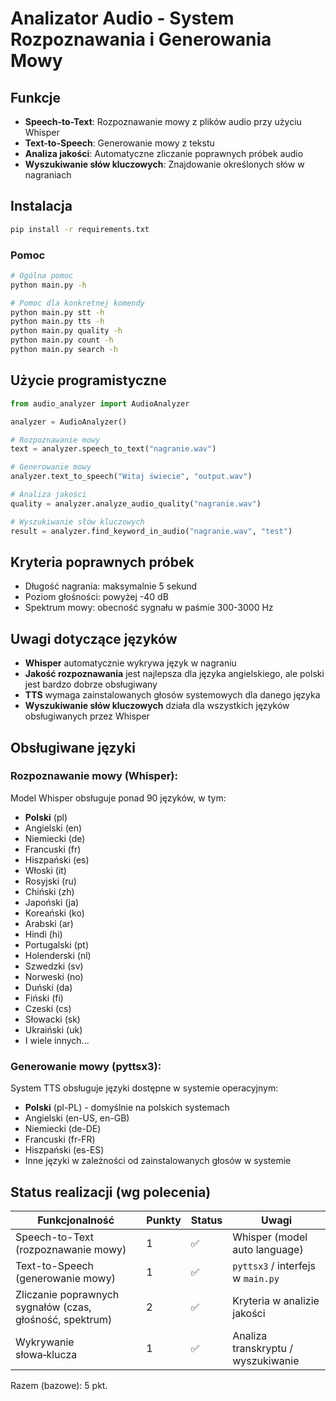 # Analizator Audio - System Rozpoznawania i Generowania Mowy

## Funkcje

- **Speech-to-Text**: Rozpoznawanie mowy z plików audio przy użyciu Whisper
- **Text-to-Speech**: Generowanie mowy z tekstu
- **Analiza jakości**: Automatyczne zliczanie poprawnych próbek audio
- **Wyszukiwanie słów kluczowych**: Znajdowanie określonych słów w nagraniach

## Instalacja

```bash
pip install -r requirements.txt
```

### Pomoc
```bash
# Ogólna pomoc
python main.py -h

# Pomoc dla konkretnej komendy
python main.py stt -h
python main.py tts -h
python main.py quality -h
python main.py count -h
python main.py search -h
```

## Użycie programistyczne

```python
from audio_analyzer import AudioAnalyzer

analyzer = AudioAnalyzer()

# Rozpoznawanie mowy
text = analyzer.speech_to_text("nagranie.wav")

# Generowanie mowy
analyzer.text_to_speech("Witaj świecie", "output.wav")

# Analiza jakości
quality = analyzer.analyze_audio_quality("nagranie.wav")

# Wyszukiwanie słów kluczowych
result = analyzer.find_keyword_in_audio("nagranie.wav", "test")
```

## Kryteria poprawnych próbek

- Długość nagrania: maksymalnie 5 sekund
- Poziom głośności: powyżej -40 dB
- Spektrum mowy: obecność sygnału w paśmie 300-3000 Hz

## Uwagi dotyczące języków

- **Whisper** automatycznie wykrywa język w nagraniu
- **Jakość rozpoznawania** jest najlepsza dla języka angielskiego, ale polski jest bardzo dobrze obsługiwany
- **TTS** wymaga zainstalowanych głosów systemowych dla danego języka
- **Wyszukiwanie słów kluczowych** działa dla wszystkich języków obsługiwanych przez Whisper

## Obsługiwane języki

### Rozpoznawanie mowy (Whisper):
Model Whisper obsługuje ponad 90 języków, w tym:
- **Polski** (pl)
- Angielski (en)
- Niemiecki (de)
- Francuski (fr)
- Hiszpański (es)
- Włoski (it)
- Rosyjski (ru)
- Chiński (zh)
- Japoński (ja)
- Koreański (ko)
- Arabski (ar)
- Hindi (hi)
- Portugalski (pt)
- Holenderski (nl)
- Szwedzki (sv)
- Norweski (no)
- Duński (da)
- Fiński (fi)
- Czeski (cs)
- Słowacki (sk)
- Ukraiński (uk)
- I wiele innych...

### Generowanie mowy (pyttsx3):
System TTS obsługuje języki dostępne w systemie operacyjnym:
- **Polski** (pl-PL) - domyślnie na polskich systemach
- Angielski (en-US, en-GB)
- Niemiecki (de-DE)
- Francuski (fr-FR)
- Hiszpański (es-ES)
- Inne języki w zależności od zainstalowanych głosów w systemie

## Status realizacji (wg polecenia)

| Funkcjonalność | Punkty | Status | Uwagi |
|----------------|--------|--------|-------|
| Speech-to-Text (rozpoznawanie mowy) | 1 | ✅ | Whisper (model auto language) |
| Text-to-Speech (generowanie mowy) | 1 | ✅ | `pyttsx3` / interfejs w `main.py` |
| Zliczanie poprawnych sygnałów (czas, głośność, spektrum) | 2 | ✅ | Kryteria w analizie jakości |
| Wykrywanie słowa‑klucza | 1 | ✅ | Analiza transkryptu / wyszukiwanie |

Razem (bazowe): 5 pkt.
